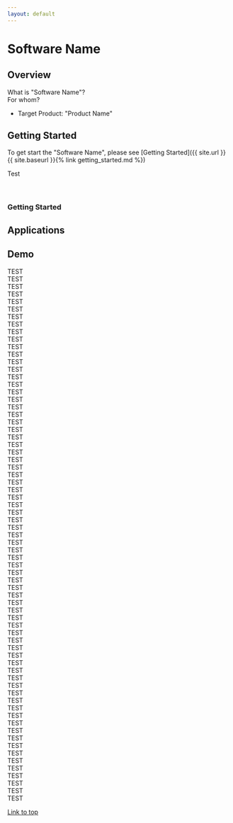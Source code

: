 ```yaml
---
layout: default
---
```

# Software Name

## Overview
What is "Software Name"?  
For whom?  
- Target Product: "Product Name"

## Getting Started
To get start the "Software Name", please see [Getting Started]({{ site.url }}{{ site.baseurl }}{% link getting_started.md %})

<div class="top">Test</div>
<br>

<br>

<h3 id="#getting-started" >Getting Started</h3>

## Applications




## Demo 
TEST<br>
TEST<br>
TEST<br>
TEST<br>
TEST<br>
TEST<br>
TEST<br>
TEST<br>
TEST<br>
TEST<br>
TEST<br>
TEST<br>
TEST<br>
TEST<br>
TEST<br>
TEST<br>
TEST<br>
TEST<br>
TEST<br>
TEST<br>
TEST<br>
TEST<br>
TEST<br>
TEST<br>
TEST<br>
TEST<br>
TEST<br>
TEST<br>
TEST<br>
TEST<br>
TEST<br>
TEST<br>
TEST<br>
TEST<br>
TEST<br>
TEST<br>
TEST<br>
TEST<br>
TEST<br>
TEST<br>
TEST<br>
TEST<br>
TEST<br>
TEST<br>
TEST<br>
TEST<br>
TEST<br>
TEST<br>
TEST<br>
TEST<br>
TEST<br>
TEST<br>
TEST<br>
TEST<br>
TEST<br>
TEST<br>
TEST<br>
TEST<br>
TEST<br>
TEST<br>
TEST<br>
TEST<br>
TEST<br>
TEST<br>
TEST<br>
TEST<br>
TEST<br>
TEST<br>
TEST<br>
TEST<br>
TEST<br>

<a href="{{ site.url }}{{ site.baseurl }}{% link index.md %}#top"> Link to top</a>